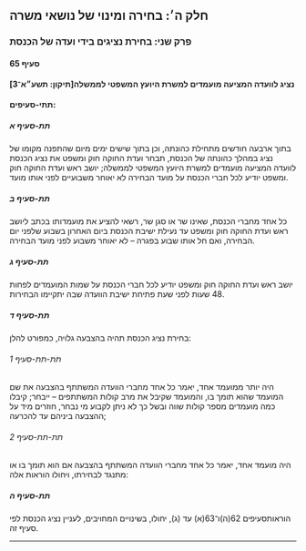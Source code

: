 ## חלק ה׳: בחירה ומינוי של נושאי משרה

### פרק שני: בחירת נציגים בידי ועדה של הכנסת

#### סעיף 65

**נציג לוועדה המציעה מועמדים למשרת היועץ המשפטי לממשלה[תיקון: תשע״א־3]**



#### תתי-סעיפים:

##### תת-סעיף א

בתוך ארבעה
 חודשים מתחילת כהונתה, וכן בתוך שישים ימים מיום שהתפנה מקומו של נציג 
במהלך כהונתה של הכנסת, תבחר ועדת החוקה חוק ומשפט את נציג הכנסת לוועדה 
המציעה מועמדים למשרת היועץ המשפטי לממשלה; יושב ראש ועדת החוקה חוק ומשפט 
יודיע לכל חברי הכנסת על מועד הבחירה לא יאוחר משבועיים לפני אותו מועד.

##### תת-סעיף ב

כל אחד 
מחברי הכנסת, שאינו שר או סגן שר, רשאי להציע את מועמדותו בכתב ליושב ראש 
ועדת החוקה חוק ומשפט עד נעילת ישיבת הכנסת ביום האחרון בשבוע שלפני יום 
הבחירה, ואם חל אותו שבוע בפגרה – לא יאוחר משבוע לפני מועד הבחירה.

##### תת-סעיף ג

יושב ראש 
ועדת החוקה חוק ומשפט יודיע לכל חברי הכנסת על שמות המועמדים לפחות 48 שעות
 לפני שעת פתיחת ישיבת הוועדה שבה יתקיימו הבחירות.

##### תת-סעיף ד

בחירת נציג הכנסת תהיה בהצבעה גלויה, כמפורט להלן:

###### תת-תת-סעיף 1

היה יותר 
ממועמד אחד, יאמר כל אחד מחברי הוועדה המשתתף בהצבעה את שם המועמד שהוא 
תומך בו, והמועמד שקיבל את מרב קולות המשתתפים – ייבחר; קיבלו כמה מועמדים 
מספר קולות שווה ובשל כך לא ניתן לקבוע מי נבחר, חוזרים מיד על ההצבעה 
ביניהם עד להכרעה;

###### תת-תת-סעיף 2

היה מועמד אחד, יאמר כל אחד מחברי הוועדה המשתתף בהצבעה אם הוא תומך בו או מתנגד לבחירתו, ויחולו הוראות אלה:

##### תת-סעיף ה

הוראותסעיפים 62(ה)ו־63(א) עד (ג), יחולו, בשינויים המחויבים, לעניין נציג הכנסת לפי סעיף זה.

----

